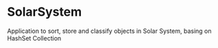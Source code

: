 # SolarSystem
Application to sort, store and classify objects in Solar System, basing on HashSet Collection
